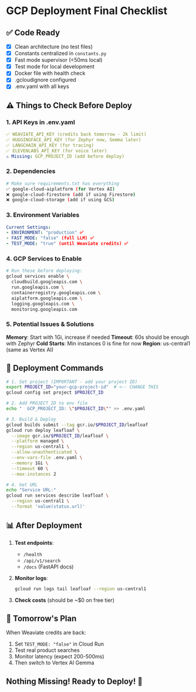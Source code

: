 # GCP Deployment Final Checklist

## ✅ Code Ready
- [x] Clean architecture (no test files)
- [x] Constants centralized in `constants.py`
- [x] Fast mode supervisor (<50ms local)
- [x] Test mode for local development
- [x] Docker file with health check
- [x] .gcloudignore configured
- [x] .env.yaml with all keys

## ⚠️ Things to Check Before Deploy

### 1. API Keys in .env.yaml
```yaml
✅ WEAVIATE_API_KEY (credits back tomorrow - 2k limit)
✅ HUGGINGFACE_API_KEY (for Zephyr now, Gemma later)  
✅ LANGCHAIN_API_KEY (for tracing)
✅ ELEVENLABS_API_KEY (for voice later)
⚠️ Missing: GCP_PROJECT_ID (add before deploy)
```

### 2. Dependencies
```bash
# Make sure requirements.txt has everything
✅ google-cloud-aiplatform (for Vertex AI)
❌ google-cloud-firestore (add if using Firestore)
❌ google-cloud-storage (add if using GCS)
```

### 3. Environment Variables
```yaml
Current Settings:
- ENVIRONMENT: "production" ✅
- FAST_MODE: "false" (full LLM) ✅
- TEST_MODE: "true" (until Weaviate credits) ✅
```

### 4. GCP Services to Enable
```bash
# Run these before deploying:
gcloud services enable \
  cloudbuild.googleapis.com \
  run.googleapis.com \
  containerregistry.googleapis.com \
  aiplatform.googleapis.com \
  logging.googleapis.com \
  monitoring.googleapis.com
```

### 5. Potential Issues & Solutions

**Memory**: Start with 1Gi, increase if needed
**Timeout**: 60s should be enough with Zephyr
**Cold Starts**: Min instances 0 is fine for now
**Region**: us-central1 (same as Vertex AI)

## 🚀 Deployment Commands

```bash
# 1. Set project (IMPORTANT - add your project ID)
export PROJECT_ID="your-gcp-project-id"  # <-- CHANGE THIS
gcloud config set project $PROJECT_ID

# 2. Add PROJECT_ID to env file
echo "  GCP_PROJECT_ID: \"$PROJECT_ID\"" >> .env.yaml

# 3. Build & Deploy
gcloud builds submit --tag gcr.io/$PROJECT_ID/leafloaf
gcloud run deploy leafloaf \
  --image gcr.io/$PROJECT_ID/leafloaf \
  --platform managed \
  --region us-central1 \
  --allow-unauthenticated \
  --env-vars-file .env.yaml \
  --memory 1Gi \
  --timeout 60 \
  --max-instances 2

# 4. Get URL
echo "Service URL:"
gcloud run services describe leafloaf \
  --region us-central1 \
  --format 'value(status.url)'
```

## 📊 After Deployment

1. **Test endpoints**:
   - `/health`
   - `/api/v1/search`
   - `/docs` (FastAPI docs)

2. **Monitor logs**:
   ```bash
   gcloud run logs tail leafloaf --region us-central1
   ```

3. **Check costs** (should be ~$0 on free tier)

## 🔄 Tomorrow's Plan

When Weaviate credits are back:
1. Set `TEST_MODE: "false"` in Cloud Run
2. Test real product searches
3. Monitor latency (expect 200-500ms)
4. Then switch to Vertex AI Gemma

## Nothing Missing! Ready to Deploy! 🎉